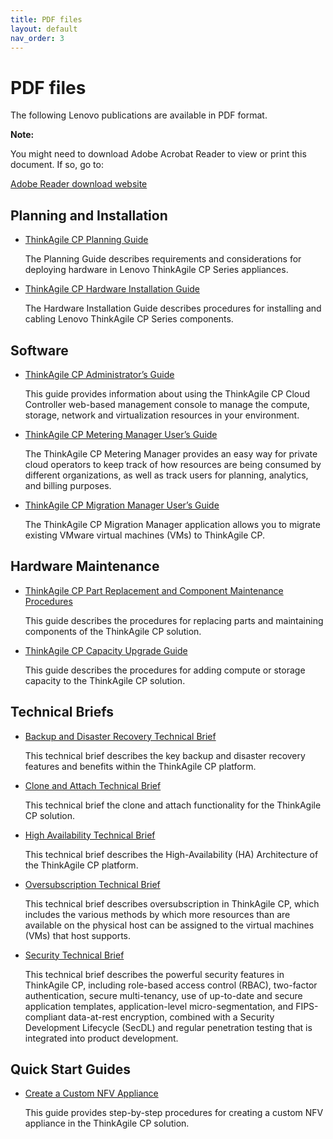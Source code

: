 ```yaml
---
title: PDF files
layout: default
nav_order: 3
---
```


# PDF files

The following Lenovo publications are available in PDF format.

**Note:**

You might need to download Adobe Acrobat Reader to view or print this document. If so, go to:

[Adobe Reader download website](http://get.adobe.com/reader)

## Planning and Installation

-   [ThinkAgile CP Planning Guide](CP_Planning_Guide.pdf)

    The Planning Guide describes requirements and considerations for deploying hardware in Lenovo ThinkAgile CP Series appliances.

-   [ThinkAgile CP Hardware Installation Guide](CP_Hardware_Installation_Guide.pdf)

    The Hardware Installation Guide describes procedures for installing and cabling Lenovo ThinkAgile CP Series components.


## Software

-   [ThinkAgile CP Administrator’s Guide](CP_Administrators_Guide.pdf)

    This guide provides information about using the ThinkAgile CP Cloud Controller web-based management console to manage the compute, storage, network and virtualization resources in your environment.

-   [ThinkAgile CP Metering Manager User’s Guide](CP_Metering_Manager.pdf)

    The ThinkAgile CP Metering Manager provides an easy way for private cloud operators to keep track of how resources are being consumed by different organizations, as well as track users for planning, analytics, and billing purposes.

-   [ThinkAgile CP Migration Manager User’s Guide](CP_Migration_Manager.pdf)

    The ThinkAgile CP Migration Manager application allows you to migrate existing VMware virtual machines \(VMs\) to ThinkAgile CP.


## Hardware Maintenance

-   [ThinkAgile CP Part Replacement and Component Maintenance Procedures](CP_Hardware_Replacement_Guide.pdf)

    This guide describes the procedures for replacing parts and maintaining components of the ThinkAgile CP solution.

-   [ThinkAgile CP Capacity Upgrade Guide](CP_Capacity_Upgrade_Guide.pdf)

    This guide describes the procedures for adding compute or storage capacity to the ThinkAgile CP solution.


## Technical Briefs

-   [Backup and Disaster Recovery Technical Brief](CP_Backup_and_Disaster_Recovery.pdf)

    This technical brief describes the key backup and disaster recovery features and benefits within the ThinkAgile CP platform.

-   [Clone and Attach Technical Brief](CP_Clone_and_Attach.pdf)

    This technical brief the clone and attach functionality for the ThinkAgile CP solution.

-   [High Availability Technical Brief](CP_High_Availability_Architecture.pdf)

    This technical brief describes the High-Availability \(HA\) Architecture of the ThinkAgile CP platform.

-   [Oversubscription Technical Brief](CP_Oversubscription.pdf)

    This technical brief describes oversubscription in ThinkAgile CP, which includes the various methods by which more resources than are available on the physical host can be assigned to the virtual machines \(VMs\) that host supports.

-   [Security Technical Brief](CP_Security.pdf)

    This technical brief describes the powerful security features in ThinkAgile CP, including role-based access control \(RBAC\), two-factor authentication, secure multi-tenancy, use of up-to-date and secure application templates, application-level micro-segmentation, and FIPS-compliant data-at-rest encryption, combined with a Security Development Lifecycle \(SecDL\) and regular penetration testing that is integrated into product development.


## Quick Start Guides

-   [Create a Custom NFV Appliance](CP_Create_a_Custom_NFV_Appliance.pdf)

    This guide provides step-by-step procedures for creating a custom NFV appliance in the ThinkAgile CP solution.


